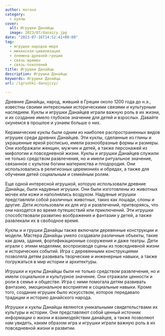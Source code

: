 ```yaml
---
author: morava
category:
  - куклы
cover:
  alt: Игрушки Данайцы
  image: 2023/07/danaicy.jpg
date: "2023-07-16T14:52:41+00:00"
tag:
  - игрушки-народов-моря
  - микенская-цивилизация
  - племена-древней-греции
  - связь-времен
  - связь-поколений
title: Игрушки Данайцы
description: Игрушки Данайцы
keywords: Игрушки Данайцы
url: /igrushki-danajczy/

---
```

Древние Данайцы, народ, живший в Греции около 1200 года до н.э., известны своими интересными историческими связями и культурным наследием. Куклы и игрушки Данайцев играли важную роль в их жизни, и их создание имело глубокое значение для детей и взрослых. Давайте окунемся в прошлое и узнаем больше о них.

Керамические куклы были одним из наиболее распространенных видов игрушек среди древних Данайцев. Эти куклы, сделанные из глины и украшенные яркой росписью, имели разнообразные формы и размеры. Они изображали женщин, мужчин и детей, а также персонажей из мифологии и повседневной жизни. Куклы и игрушки Данайцев служили не только средством развлечения, но и имели ритуальное значение, связанное с культом богини материнства и плодородия. Они использовались в религиозных церемониях и обрядах, а также для обучения детей социальным и семейным ролям.

Еще одной интересной игрушкой, которую использовали древние Данайцы, были надувные игрушки. Они были изготовлены из животных мочек или кожи и наполнялись воздухом. Надувные игрушки представляли собой различных животных, таких как лошади, слоны и другие. Дети использовали их для игр и развлечений, притворяясь, что они находятся во время путешествий или приключений. Эти игрушки способствовали развитию воображения и фантазии у детей, а также развлекали их в свободное время.

Куклы и и грушки Данайцы также включали деревянные конструкции и модели. Мастера Данайцы умело создавали различные объекты, такие как дома, здания, фортификационные сооружения и даже театры. Дети играли с этими моделями, воспроизводя сцены из повседневной жизни и исторических событий. Игра с деревянными конструкциями позволяла детям развивать творческие и инженерные навыки, а также погружаться в мир истории и архитектуры.

Игрушки и куклы Данайцы были не только средством развлечения, но и имели социальное и культурное значение. Они отражали ценности и роли в семье и обществе. Игра с ними помогала детям развивать фантазию, эмоциональное восприятие и социальные навыки. Кроме того, создание игрушек было искусством, которое передавало традиции и историю данайского народа.

Игрушки и куклы Данайцы являются уникальными свидетельствами их культуры и истории. Они представляют собой ценный источник информации о жизни и взаимодействии данайцев, а также позволяют нам увидеть, каким образом игра и игрушки играли важную роль в их повседневной жизни и развитии.
